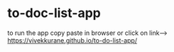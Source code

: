 # to-doc-list-app
to run the app copy paste in browser or click on link-->
https://vivekkurane.github.io/to-do-list-app/
